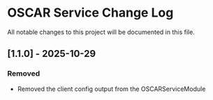 # OSCAR Service Change Log
All notable changes to this project will be documented in this file. 

## [1.1.0] - 2025-10-29
### Removed
- Removed the client config output from the OSCARServiceModule

